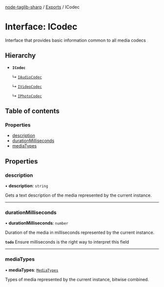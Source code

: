[node-taglib-sharp](../README.md) / [Exports](../modules.md) / ICodec

# Interface: ICodec

Interface that provides basic information common to all media codecs

## Hierarchy

- **`ICodec`**

  ↳ [`IAudioCodec`](IAudioCodec.md)

  ↳ [`IVideoCodec`](IVideoCodec.md)

  ↳ [`IPhotoCodec`](IPhotoCodec.md)

## Table of contents

### Properties

- [description](ICodec.md#description)
- [durationMilliseconds](ICodec.md#durationmilliseconds)
- [mediaTypes](ICodec.md#mediatypes)

## Properties

### description

• **description**: `string`

Gets a text description of the media represented by the current instance.

___

### durationMilliseconds

• **durationMilliseconds**: `number`

Duration of the media in milliseconds represented by the current instance.

**`todo`** Ensure milliseconds is the right way to interpret this field

___

### mediaTypes

• **mediaTypes**: [`MediaTypes`](../enums/MediaTypes.md)

Types of media represented by the current instance, bitwise combined.
